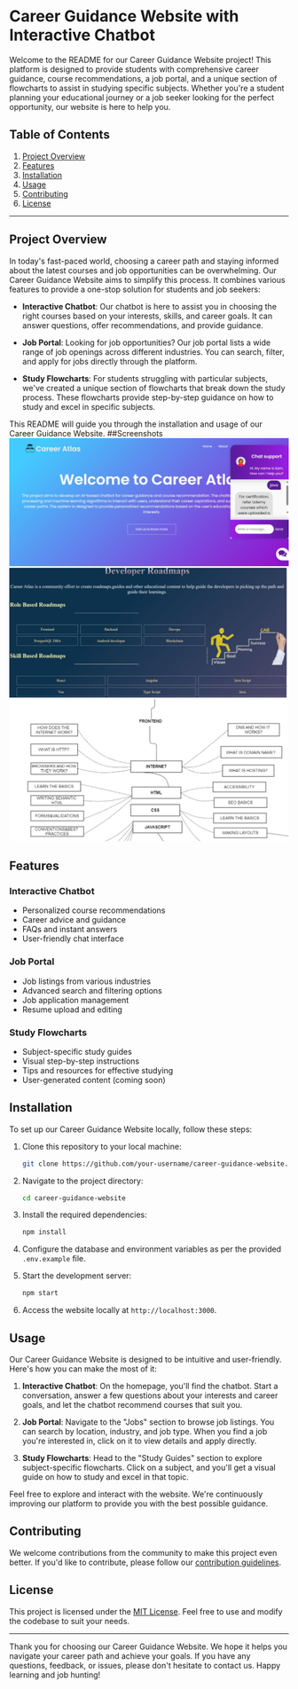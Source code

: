 # Career Guidance Website with Interactive Chatbot

Welcome to the README for our Career Guidance Website project! This platform is designed to provide students with comprehensive career guidance, course recommendations, a job portal, and a unique section of flowcharts to assist in studying specific subjects. Whether you're a student planning your educational journey or a job seeker looking for the perfect opportunity, our website is here to help you.

## Table of Contents
1. [Project Overview](#project-overview)
2. [Features](#features)
3. [Installation](#installation)
4. [Usage](#usage)
5. [Contributing](#contributing)
6. [License](#license)

---

## Project Overview

In today's fast-paced world, choosing a career path and staying informed about the latest courses and job opportunities can be overwhelming. Our Career Guidance Website aims to simplify this process. It combines various features to provide a one-stop solution for students and job seekers:

- **Interactive Chatbot**: Our chatbot is here to assist you in choosing the right courses based on your interests, skills, and career goals. It can answer questions, offer recommendations, and provide guidance.

- **Job Portal**: Looking for job opportunities? Our job portal lists a wide range of job openings across different industries. You can search, filter, and apply for jobs directly through the platform.

- **Study Flowcharts**: For students struggling with particular subjects, we've created a unique section of flowcharts that break down the study process. These flowcharts provide step-by-step guidance on how to study and excel in specific subjects.

This README will guide you through the installation and usage of our Career Guidance Website.
##Screenshots
![1](https://github.com/Saicharan5741/CAREER_BOT/blob/master/static/images/p1.jpeg)
![2](https://github.com/Saicharan5741/CAREER_BOT/blob/master/static/images/p2.jpeg)
![3](https://github.com/Saicharan5741/CAREER_BOT/blob/master/static/images/p3.jpeg)


## Features

### Interactive Chatbot
- Personalized course recommendations
- Career advice and guidance
- FAQs and instant answers
- User-friendly chat interface

### Job Portal
- Job listings from various industries
- Advanced search and filtering options
- Job application management
- Resume upload and editing

### Study Flowcharts
- Subject-specific study guides
- Visual step-by-step instructions
- Tips and resources for effective studying
- User-generated content (coming soon)

## Installation

To set up our Career Guidance Website locally, follow these steps:

1. Clone this repository to your local machine:
   ```bash
   git clone https://github.com/your-username/career-guidance-website.git
   ```

2. Navigate to the project directory:
   ```bash
   cd career-guidance-website
   ```

3. Install the required dependencies:
   ```bash
   npm install
   ```

4. Configure the database and environment variables as per the provided `.env.example` file.

5. Start the development server:
   ```bash
   npm start
   ```

6. Access the website locally at `http://localhost:3000`.

## Usage

Our Career Guidance Website is designed to be intuitive and user-friendly. Here's how you can make the most of it:

1. **Interactive Chatbot**: On the homepage, you'll find the chatbot. Start a conversation, answer a few questions about your interests and career goals, and let the chatbot recommend courses that suit you.

2. **Job Portal**: Navigate to the "Jobs" section to browse job listings. You can search by location, industry, and job type. When you find a job you're interested in, click on it to view details and apply directly.

3. **Study Flowcharts**: Head to the "Study Guides" section to explore subject-specific flowcharts. Click on a subject, and you'll get a visual guide on how to study and excel in that topic.

Feel free to explore and interact with the website. We're continuously improving our platform to provide you with the best possible guidance.

## Contributing

We welcome contributions from the community to make this project even better. If you'd like to contribute, please follow our [contribution guidelines](CONTRIBUTING.md).

## License

This project is licensed under the [MIT License](LICENSE). Feel free to use and modify the codebase to suit your needs.

---

Thank you for choosing our Career Guidance Website. We hope it helps you navigate your career path and achieve your goals. If you have any questions, feedback, or issues, please don't hesitate to contact us. Happy learning and job hunting!
